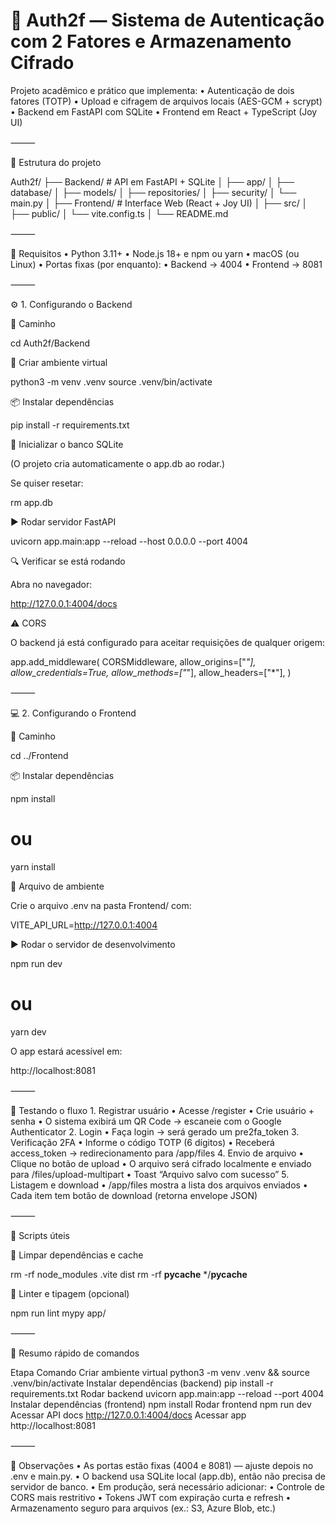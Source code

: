 

# 🧩 Auth2f — Sistema de Autenticação com 2 Fatores e Armazenamento Cifrado

Projeto acadêmico e prático que implementa:
	•	Autenticação de dois fatores (TOTP)
	•	Upload e cifragem de arquivos locais (AES-GCM + scrypt)
	•	Backend em FastAPI com SQLite
	•	Frontend em React + TypeScript (Joy UI)

⸻

📁 Estrutura do projeto

Auth2f/
├── Backend/           # API em FastAPI + SQLite
│   ├── app/
│   ├── database/
│   ├── models/
│   ├── repositories/
│   ├── security/
│   └── main.py
│
├── Frontend/          # Interface Web (React + Joy UI)
│   ├── src/
│   ├── public/
│   └── vite.config.ts
│
└── README.md


⸻

🚀 Requisitos
	•	Python 3.11+
	•	Node.js 18+ e npm ou yarn
	•	macOS (ou Linux)
	•	Portas fixas (por enquanto):
	•	Backend → 4004
	•	Frontend → 8081

⸻

⚙️ 1. Configurando o Backend

🧭 Caminho

cd Auth2f/Backend

🧱 Criar ambiente virtual

python3 -m venv .venv
source .venv/bin/activate

📦 Instalar dependências

pip install -r requirements.txt

🧰 Inicializar o banco SQLite

(O projeto cria automaticamente o app.db ao rodar.)

Se quiser resetar:

rm app.db

▶️ Rodar servidor FastAPI

uvicorn app.main:app --reload --host 0.0.0.0 --port 4004

🔍 Verificar se está rodando

Abra no navegador:

http://127.0.0.1:4004/docs

⚠️ CORS

O backend já está configurado para aceitar requisições de qualquer origem:

app.add_middleware(
    CORSMiddleware,
    allow_origins=["*"],
    allow_credentials=True,
    allow_methods=["*"],
    allow_headers=["*"],
)


⸻

💻 2. Configurando o Frontend

🧭 Caminho

cd ../Frontend

📦 Instalar dependências

npm install
# ou
yarn install

🔧 Arquivo de ambiente

Crie o arquivo .env na pasta Frontend/ com:

VITE_API_URL=http://127.0.0.1:4004

▶️ Rodar o servidor de desenvolvimento

npm run dev
# ou
yarn dev

O app estará acessível em:

http://localhost:8081


⸻

🧪 Testando o fluxo
	1.	Registrar usuário
	•	Acesse /register
	•	Crie usuário + senha
	•	O sistema exibirá um QR Code → escaneie com o Google Authenticator
	2.	Login
	•	Faça login → será gerado um pre2fa_token
	3.	Verificação 2FA
	•	Informe o código TOTP (6 dígitos)
	•	Receberá access_token → redirecionamento para /app/files
	4.	Envio de arquivo
	•	Clique no botão de upload
	•	O arquivo será cifrado localmente e enviado para /files/upload-multipart
	•	Toast “Arquivo salvo com sucesso”
	5.	Listagem e download
	•	/app/files mostra a lista dos arquivos enviados
	•	Cada item tem botão de download (retorna envelope JSON)

⸻

🧰 Scripts úteis

🧹 Limpar dependências e cache

rm -rf node_modules .vite dist
rm -rf __pycache__ */__pycache__

🧪 Linter e tipagem (opcional)

npm run lint
mypy app/


⸻

🧭 Resumo rápido de comandos

Etapa	Comando
Criar ambiente virtual	python3 -m venv .venv && source .venv/bin/activate
Instalar dependências (backend)	pip install -r requirements.txt
Rodar backend	uvicorn app.main:app --reload --port 4004
Instalar dependências (frontend)	npm install
Rodar frontend	npm run dev
Acessar API docs	http://127.0.0.1:4004/docs
Acessar app	http://localhost:8081


⸻

📌 Observações
	•	As portas estão fixas (4004 e 8081) — ajuste depois no .env e main.py.
	•	O backend usa SQLite local (app.db), então não precisa de servidor de banco.
	•	Em produção, será necessário adicionar:
	•	Controle de CORS mais restritivo
	•	Tokens JWT com expiração curta e refresh
	•	Armazenamento seguro para arquivos (ex.: S3, Azure Blob, etc.)

